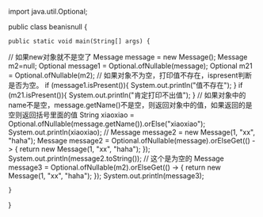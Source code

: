 import java.util.Optional;

public class beanisnull {

    public static void main(String[] args) {
//        如果new对象就不是空了
        Message message = new Message();
        Message m2=null;
        Optional<Message> message1 = Optional.ofNullable(message);
        Optional<Message> m21 = Optional.ofNullable(m2);
//        如果对象不为空，打印值不存在，ispresent判断是否为空。
        if (message1.isPresent()){
            System.out.println("值不存在");
        }
        if (m21.isPresent()){
            System.out.println("肯定打印不出值");
        }
//        如果对象中的name不是空，message.getName()不是空，则返回对象中的值，如果返回的是空则返回括号里面的值
        String xiaoxiao = Optional.ofNullable(message.getName()).orElse("xiaoxiao");
        System.out.println(xiaoxiao);
//        Message message2 = new Message(1, "xx", "haha");
        Message message2 = Optional.ofNullable(message).orElseGet(() -> {
            return new Message(1, "xx", "haha");
        });
        System.out.println(message2.toString());
//        这个是为空的
        Message message3 = Optional.ofNullable(m2).orElseGet(() -> {
            return new Message(1, "xx", "haha");
        });
        System.out.println(message3);
    
    }
}